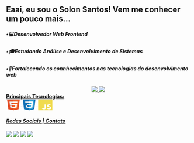## Eaai, eu sou o Solon Santos! Vem me conhecer um pouco mais...

##### •💻Desenvolvedor Web Frontend
##### •🎓Estudando Análise e Desenvolvimento de Sistemas
##### •🌱Fortalecendo os connhecimentos nas tecnologias do desenvolvimento web

<div align="center">
  <a href="https://github.com/solon-santos-dev">
  <img height="160em" src="https://github-readme-stats.vercel.app/api?username=solon-santos-dev&show_icons=true&theme=tokyonight&include_all_commits=true&count_private=true"/>
  <img height="160em" src="https://github-readme-stats.vercel.app/api/top-langs/?username=solon-santos-dev&layout=compact&langs_count=7&theme=tokyonight"/>
</div
<h3><strong>Principais Tecnologias:<strong<<h3>
<div style="display: inline_block">
  <img align="center" alt="Solon-HTML" height="30" width="40" src="https://raw.githubusercontent.com/devicons/devicon/master/icons/html5/html5-original.svg">
  <img align="center" alt="Solon-CSS" height="30" width="40" src="https://raw.githubusercontent.com/devicons/devicon/master/icons/css3/css3-original.svg">
  <img align="center" alt="Solon-Js" height="30" width="40" src="https://raw.githubusercontent.com/devicons/devicon/master/icons/javascript/javascript-plain.svg">
  
  <br>
  <h5> <strong>Redes Sociais | Contato<strong><h5>
  
   <a href = "mailto:solon.devintern@gmail.com"><img src="https://img.shields.io/badge/-Gmail-%23333?style=for-the-badge&logo=gmail&logoColor=white" target="_blank"></a>
  <a href="https://www.linkedin.com/in/solon-santos-dev/" target="_blank"><img src="https://img.shields.io/badge/-LinkedIn-%230077B5?style=for-the-badge&logo=linkedin&logoColor=white" target="_blank"></a>
  <a href="https://www.instagram.com/_solonsantos/" target="_blank"><img src="https://img.shields.io/badge/-Instagram-%23E4405F?style=for-the-badge&logo=instagram&logoColor=white" target="_blank"></a>
  <a href="https://discord.gg/SjUQdxzcec" target="_blank"><img src="https://img.shields.io/badge/Discord-7289DA?style=for-the-badge&logo=discord&logoColor=white" target="_blank"></a>







